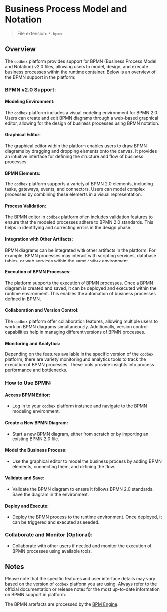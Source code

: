# Business Process Model and Notation

> File extension: `*.bpmn`

## Overview

The `codbex` platform provides support for BPMN (Business Process Model and Notation) v2.0 files, allowing users to model, design, and execute business processes within the runtime container. Below is an overview of the BPMN support in the platform:

### BPMN v2.0 Support:

#### Modeling Environment:

The `codbex` platform includes a visual modeling environment for BPMN 2.0. Users can create and edit BPMN diagrams through a web-based graphical editor, allowing for the design of business processes using BPMN notation.

#### Graphical Editor:

The graphical editor within the platform enables users to draw BPMN diagrams by dragging and dropping elements onto the canvas. It provides an intuitive interface for defining the structure and flow of business processes.

#### BPMN Elements:

The `codbex` platform supports a variety of BPMN 2.0 elements, including tasks, gateways, events, and connectors. Users can model complex processes by combining these elements in a visual representation.

#### Process Validation:

The BPMN editor in `codbex` platform often includes validation features to ensure that the modeled processes adhere to BPMN 2.0 standards. This helps in identifying and correcting errors in the design phase.

#### Integration with Other Artifacts:

BPMN diagrams can be integrated with other artifacts in the platform. For example, BPMN processes may interact with scripting services, database tables, or web services within the same `codbex` environment.

#### Execution of BPMN Processes:

The platform supports the execution of BPMN processes. Once a BPMN diagram is created and saved, it can be deployed and executed within the runtime environment. This enables the automation of business processes defined in BPMN.

#### Collaboration and Version Control:

The `codbex` platform offer collaboration features, allowing multiple users to work on BPMN diagrams simultaneously. Additionally, version control capabilities help in managing different versions of BPMN processes.

#### Monitoring and Analytics:

Depending on the features available in the specific version of the `codbex` platform, there are variety monitoring and analytics tools to track the execution of BPMN processes. These tools provide insights into process performance and bottlenecks.

### How to Use BPMN:

#### Access BPMN Editor:

* Log in to your `codbex` platform instance and navigate to the BPMN modeling environment.

#### Create a New BPMN Diagram:

* Start a new BPMN diagram, either from scratch or by importing an existing BPMN 2.0 file.

#### Model the Business Process:

* Use the graphical editor to model the business process by adding BPMN elements, connecting them, and defining the flow.

#### Validate and Save:

* Validate the BPMN diagram to ensure it follows BPMN 2.0 standards. Save the diagram in the environment.

#### Deploy and Execute:

* Deploy the BPMN process to the runtime environment. Once deployed, it can be triggered and executed as needed.

### Collaborate and Monitor (Optional):

* Collaborate with other users if needed and monitor the execution of BPMN processes using available tools.

## Notes

Please note that the specific features and user interface details may vary based on the version of `codbex` platform you are using. Always refer to the official documentation or release notes for the most up-to-date information on BPMN support in platform.

The BPMN artefacts are processed by the [BPM Engine](../../engines/bpm/).
